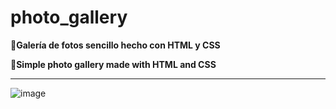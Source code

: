 # photo_gallery
📌**Galería de fotos sencillo hecho con HTML y CSS**

📌**Simple photo gallery made with HTML and CSS**

---

![image](https://user-images.githubusercontent.com/100723898/217308100-b0414d35-7b9a-45dd-80b5-28a6aa6b397f.png)
